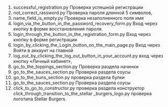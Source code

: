 1. successful_registration.py
Проверка успешной регистрации
2. not_correct_rassword.py
Проверка пароля длинной 5 символов, 
4. name_field_is_empty.py
Проверка незаполненного поля имя
5. login_via_the_button_in_the_password_recovery_form.py
Вход через кнопку в форме восстановления пароля.
6. login_through_the_button_in_the_registration_form.py
Вход через кнопку в форме регистрации
7. login_by_clicking_the_Login_button_on_the_main_page.py
Вход через Войти в аккаунт на главной
8. log_out_by_clicking_the_log_out_button_in_your_account.py
вход через кнопку «Личный кабинет»,
9. go_to_the_toppings_section.py
Проверка раздела начинки
10. go_to_the_sauces_section.py
Проверка раздела соусы
11. go_to_the_buns_section.py
проверка раздела булки
12. go_to_the_sauces_section.py
Проверка раздела соусы
13. click_to_go_to_constructor.py
проверка раздела конструктор
click_through_transition_to_the_stellar _burgers_logo.py
проверка логотипа Stellar Burgers.
